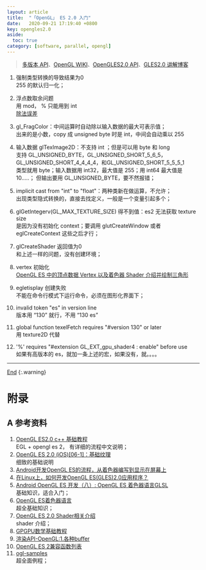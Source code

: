 ```yaml
---
layout: article
title:  "「OpenGL」 ES 2.0 入门"
date:   2020-09-21 17:19:40 +0800
key: opengles2.0
aside:
  toc: true
category: [software, parallel, opengl]
---
```

<span id='head'></span>
>[多版本 API](http://docs.gl)、[OpenGL WIKI](https://www.khronos.org/opengl/wiki/)、[OpenGLES2.0 API](https://www.khronos.org/registry/OpenGL-Refpages/es2.0/)、[GLES2.0 讲解博客](http://geekfaner.com/shineengine/blog8_OpenGLESv2_7.html)       

<!--more-->


1. 强制类型转换的导致结果为0   
255 的默认归一化；    
1. 浮点数取余问题   
用 mod， % 只能用到 int   
[除法误差](https://www.jianshu.com/p/4a6a9af369f0)     
1. gl_FragColor：中间运算时自动除以输入数据的最大可表示值；    
出来的是小数，copy 成 unsigned byte 时是 int，中间会自动乘以 255
1. 输入数据 glTexImage2D：不支持 int ；但是可以用 byte 和 long     
支持 GL_UNSIGNED_BYTE，GL_UNSIGNED_SHORT_5_6_5，GL_UNSIGNED_SHORT_4_4_4_4，和GL_UNSIGNED_SHORT_5_5_5_1   
类型就用 byte；输入数据用 int32，最大值是 255；用 int64 最大值是 10.....； 但输出要用 GL_UNSIGNED_BYTE，要不然报错；    

1. implicit cast from "int" to "float"：两种类新在做运算，不允许；    
出现类型隐式转换的，直接去找定义，一般是一个变量引起多个；    
1. glGetIntegerv(GL_MAX_TEXTURE_SIZE) 得不到值：es2 无法获取 texture size     
是因为没有初始化 context；要调用 glutCreateWindow 或者 eglCreateContext 这些之后才行；    
1. glCreateShader 返回值为0    
和上述一样的问题，没有创建环境；    
1. vertex 初始化    
[OpenGL ES 中的顶点数据 Vertex 以及着色器 Shader 介绍并绘制三角形](https://blog.csdn.net/kongbaidepao/article/details/100765211)     
1. egletisplay 创建失败    
不能在命令行模式下运行命令，必须在图形化界面下；      
1. invalid token "es" in version line     
版本用 “130” 就行，不用 “130 es”    
1. global function texelFetch requires "#version 130" or later    
用 texture2D 代替     
1. '%' requires "#extension GL_EXT_gpu_shader4 : enable" before use    
如果有高版本的 es，就加一条上述的宏，如果没有，就。。。。    



-------------------  
[End](#head)
{:.warning}  


# 附录
## A 参考资料
1. [OpenGL ES2.0 c++ 基础教程](https://zhuanlan.zhihu.com/p/67652364)    
EGL + opengl es 2， 有详细的流程中文说明；    
1. [OpenGL ES 2.0 (iOS)[06-1]：基础纹理](https://cloud.tencent.com/developer/article/1199279)    
细致的基础说明    
1. [Android开发OpenGL ES的流程，从着色器编写到显示在屏幕上](https://blog.csdn.net/lb377463323/article/details/63684087)    
1. [在Linux上，如何开发OpenGL ES(GLES)2.0应用程序？](https://www.cnblogs.com/pengdonglin137/articles/12677212.html)     
1. [Android OpenGL ES 开发（八）: OpenGL ES 着色器语言GLSL](http://imgtec.eetrend.com/d6-imgtec/blog/2018-07/16946.html)     
基础知识，适合入门；    
1. [OpenGL ES着色器语言](http://www.dwenzhao.cn/profession/netbuild/html5shader.html)     
超全基础知识；    
1. [OpenGL ES 2.0 Shader相关介绍 ](http://blog.sina.com.cn/s/blog_923fdd9b0102vbe0.html)    
shader 介绍；    
1. [GPGPU数学基础教程](https://sites.google.com/site/orz8zz/gpu%E6%B7%B1%E5%BA%A6%E5%8F%91%E6%8E%98%28%E4%B8%80%29%3A%3Agpgpu%E6%95%B0%E5%AD%A6%E5%9F%BA%E7%A1%80%E6%95%99%E7%A8%8B)   
1. [渲染API-OpenGL:1.各种buffer](https://zhuanlan.zhihu.com/p/81009948)    
1. [OpenGL ES 2兼容函数列表](https://developer.aliyun.com/article/413769)    
1. [ogl-samples](https://github.com/g-truc/ogl-samples)    
超全面例程；    
